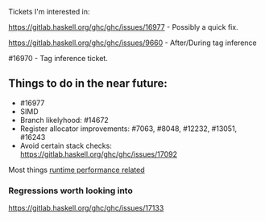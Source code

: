 Tickets I'm interested in:

https://gitlab.haskell.org/ghc/ghc/issues/16977 - Possibly a quick fix.

https://gitlab.haskell.org/ghc/ghc/issues/9660 - After/During tag inference

#16970 - Tag inference ticket.

## Things to do in the near future:

* #16977
* SIMD
* Branch likelyhood: #14672
* Register allocator improvements: #7063, #8048, #12232, #13051, #16243
* Avoid certain stack checks: https://gitlab.haskell.org/ghc/ghc/issues/17092


Most things [runtime performance related](https://gitlab.haskell.org/ghc/ghc/issues?scope=all&utf8=%E2%9C%93&state=opened&label_name[]=runtime%20perf)

### Regressions worth looking into

https://gitlab.haskell.org/ghc/ghc/issues/17133